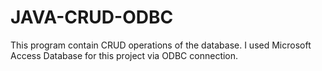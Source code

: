 # JAVA-CRUD-ODBC
This program contain CRUD operations of the database. I used Microsoft Access Database for this project via ODBC connection. 
